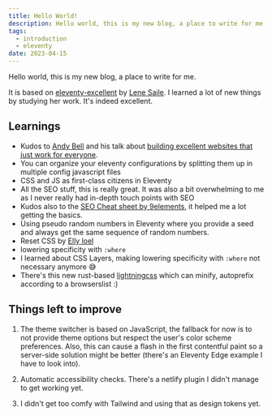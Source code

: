 ```yaml
---
title: Hello World!
description: Hello world, this is my new blog, a place to write for me.
tags: 
  - introduction
  - eleventy
date: 2023-04-15
---
```

Hello world, this is my new blog, a place to write for me.

It is based on [eleventy-excellent](https://github.com/madrilene/eleventy-excellent) by [Lene Saile](https://lenesaile.com). I learned a lot of new things by studying her work. It's indeed excellent.

## Learnings

- Kudos to [Andy Bell](https://andy-bell.co.uk) and his talk about [building excellent websites that just work for everyone](https://buildexcellentwebsit.es/).
- You can organize your eleventy configurations by splitting them up in multiple config javascript files
- CSS and JS as first-class citizens in Eleventy
- All the SEO stuff, this is really great. It was also a bit overwhelming to me as I never really had in-depth touch points with SEO
- Kudos also to the [SEO Cheat sheet by 9elements](https://seo-cheat-sheet.9elements.com/), it helped me a lot getting the basics.
- Using pseudo random numbers in Eleventy where you provide a seed and always get the same sequence of random numbers.
- Reset CSS by [Elly loel](https://gist.github.com/EllyLoel/4ff8a6472247e6dd2315fd4038926522)
- lowering specificity with `:where`
- I learned about CSS Layers, making lowering specificity with `:where` not necessary anymore 😅
- There's this new rust-based [lightningcss](https://lightningcss.dev) which can minify, autoprefix according to a browserslist :)

## Things left to improve

1. The theme switcher is based on JavaScript, the fallback for now is to not provide theme options but respect the user's color scheme preferences. Also, this can cause a flash in the first contentful paint so a server-side solution might be better (there's an Eleventy Edge example I have to look into).

2. Automatic accessibility checks. There's a netlify plugin I didn't manage to get working yet.

3. I didn't get too comfy with Tailwind and using that as design tokens yet.
